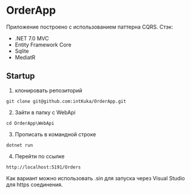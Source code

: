 # OrderApp
Приложение построено с использованием паттерна CQRS.
Стэк:
 - .NET 7.0 MVC
 - Entity Framework Core
 - Sqlite
 - MediatR

 ## Startup

1. клонировать репозиторий

```
git clone git@github.com:intKuka/OrderApp.git
```

2. Зайти в папку с WebApi

```
cd OrderApp\WebApi
```

3. Прописать в командной строке

```
dotnet run
```

4. Перейти по ссылке

```
http://localhost:5191/Orders
```

Как вариант можно использовать .sin для запуска через Visual Studio для https соединения.